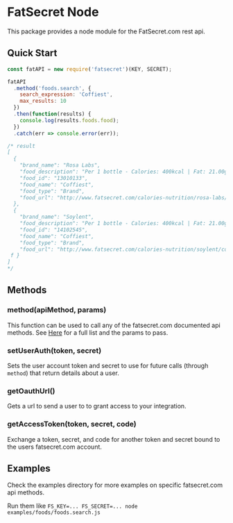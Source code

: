# FatSecret Node
This package provides a node module for the FatSecret.com rest api.

## Quick Start
```javascript
const fatAPI = new require('fatsecret')(KEY, SECRET);

fatAPI
  .method('foods.search', {
    search_expression: 'Coffiest',
    max_results: 10
  })
  .then(function(results) {
    console.log(results.foods.food);
  })
  .catch(err => console.error(err));

/* result
[
  {
    "brand_name": "Rosa Labs",
    "food_description": "Per 1 bottle - Calories: 400kcal | Fat: 21.00g | Carbs: 37.00g | Protein: 20.00g",
    "food_id": "13010133",
    "food_name": "Coffiest",
    "food_type": "Brand",
    "food_url": "http://www.fatsecret.com/calories-nutrition/rosa-labs/coffiest"
  },
  {
    "brand_name": "Soylent",
    "food_description": "Per 1 bottle - Calories: 400kcal | Fat: 21.00g | Carbs: 37.00g | Protein: 20.00g",
    "food_id": "14102545",
    "food_name": "Coffiest",
    "food_type": "Brand",
    "food_url": "http://www.fatsecret.com/calories-nutrition/soylent/coffiest"
 f }
]
*/
```

## Methods

### method(apiMethod, params)
This function can be used to call any of the fatsecret.com documented api methods. See [Here](http://platform.fatsecret.com/api/Default.aspx?screen=rapiref) for a full list and the params to pass.

### setUserAuth(token, secret)
Sets the user account token and secret to use for future calls (through `method`) that return details about a user.

### getOauthUrl()
Gets a url to send a user to to grant access to your integration.

### getAccessToken(token, secret, code)
Exchange a token, secret, and code for another token and secret bound to the users fatsecret.com account.

## Examples
Check the examples directory for more examples on specific fatsecret.com api methods.

Run them like `FS_KEY=... FS_SECRET=... node examples/foods/foods.search.js`
